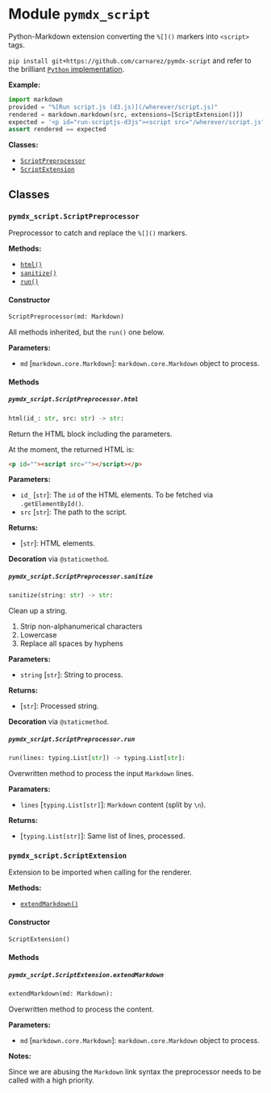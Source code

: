 # Module `pymdx_script`

Python-Markdown extension converting the `%[]()` markers into `<script>` tags.

`pip install git+https://github.com/carnarez/pymdx-script` and refer to the brilliant
[`Python` implementation](https://github.com/Python-Markdown/markdown).

**Example:**

```python
import markdown
provided = "%[Run script.js (d3.js)](/wherever/script.js)"
rendered = markdown.markdown(src, extensions=[ScriptExtension()])
expected = '<p id="run-scriptjs-d3js"><script src="/wherever/script.js"></script></p>'
assert rendered == expected
```

**Classes:**

- [`ScriptPreprocessor`](#pymdx_scriptscriptpreprocessor)
- [`ScriptExtension`](#pymdx_scriptscriptextension)

## Classes

### `pymdx_script.ScriptPreprocessor`

Preprocessor to catch and replace the `%[]()` markers.

**Methods:**

- [`html()`](#pymdx_scriptscriptpreprocessorhtml)
- [`sanitize()`](#pymdx_scriptscriptpreprocessorsanitize)
- [`run()`](#pymdx_scriptscriptpreprocessorrun)

#### Constructor

```python
ScriptPreprocessor(md: Markdown)
```

All methods inherited, but the `run()` one below.

**Parameters:**

- `md` \[`markdown.core.Markdown`\]: `markdown.core.Markdown` object to process.

#### Methods

##### `pymdx_script.ScriptPreprocessor.html`

```python
html(id_: str, src: str) -> str:
```

Return the HTML block including the parameters.

At the moment, the returned HTML is:

```html
<p id=""><script src=""></script></p>
```

**Parameters:**

- `id_` \[`str`\]: The `id` of the HTML elements. To be fetched via `.getElementById()`.
- `src` \[`str`\]: The path to the script.

**Returns:**

- \[`str`\]: HTML elements.

**Decoration** via `@staticmethod`.

##### `pymdx_script.ScriptPreprocessor.sanitize`

```python
sanitize(string: str) -> str:
```

Clean up a string.

1. Strip non-alphanumerical characters
1. Lowercase
1. Replace all spaces by hyphens

**Parameters:**

- `string` \[`str`\]: String to process.

**Returns:**

- \[`str`\]: Processed string.

**Decoration** via `@staticmethod`.

##### `pymdx_script.ScriptPreprocessor.run`

```python
run(lines: typing.List[str]) -> typing.List[str]:
```

Overwritten method to process the input `Markdown` lines.

**Paramaters:**

- `lines` \[`typing.List[str]`\]: `Markdown` content (split by `\n`).

**Returns:**

- \[`typing.List[str]`\]: Same list of lines, processed.

### `pymdx_script.ScriptExtension`

Extension to be imported when calling for the renderer.

**Methods:**

- [`extendMarkdown()`](#pymdx_scriptscriptextensionextendmarkdown)

#### Constructor

```python
ScriptExtension()
```

#### Methods

##### `pymdx_script.ScriptExtension.extendMarkdown`

```python
extendMarkdown(md: Markdown):
```

Overwritten method to process the content.

**Parameters:**

- `md` \[`markdown.core.Markdown`\]: `markdown.core.Markdown` object to process.

**Notes:**

Since we are abusing the `Markdown` link syntax the preprocessor needs to be called with
a high priority.
